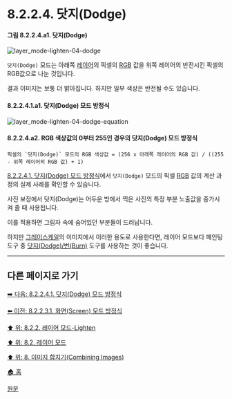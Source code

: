# 8.2.2.4. 닷지(Dodge)
#### 그림 8.2.2.4.a1. 닷지(Dodge)
![layer_mode-lighten-04-dodge](https://github.com/wonder13662/gimp/assets/15767104/6f0872ea-c3e8-48bf-8aa9-818cf24d10d2)

`닷지(Dodge)` 모드는 아래쪽 [레이어](./19-glossaryx-layer.md)의 픽셀의 [RGB](./19-glossaryx-color_mode_rgb.md) 값을 위쪽 레이어의 반전시킨 픽셀의 RGB값으로 나눈 것입니다. 

결과 이미지는 보통 더 밝아집니다. 하지만 일부 색상은 반전될 수도 있습니다.

#### 8.2.2.4.1.a1. 닷지(Dodge) 모드 방정식
![layer_mode-lighten-04-dodge-equation](https://github.com/wonder13662/gimp/assets/15767104/0aa732a5-1d58-4211-993f-6f87a6d90ba0)

#### 8.2.2.4.a2. RGB 색상값의 0부터 255인 경우의 닷지(Dodge) 모드 방정식
```
픽셀의 `닷지(Dodge)` 모드의 RGB 색상값 = (256 x 아래쪽 레이어의 RGB 값) / ((255 - 위쪽 레이어의 RGB 값) + 1)
```

[8.2.2.4.1. 닷지(Dodge) 모드 방정식](./08-02-02-04-01-equation.md)에서 `닷지(Dodge)` 모드의 픽셀 [RGB](./19-glossaryx-color_mode_rgb.md) 값의 계산 과정의 실제 사례를 확인할 수 있습니다.

사진 보정에서 닷지(Dodge)는 어두운 방에서 찍은 사진의 특정 부분 노출값을 증가시켜 줄 때 사용됩니다. 

이를 적용하면 그림자 속에 숨어있던 부분들이 드러납니다. 

하지만 [그레이스케일](./19-glossaryx-color_mode_grayscale.md)의 이미지에서 이러한 용도로 사용한다면, 레이어 모드보다 페인팅 도구 중 [닷지(Dodge)/번(Burn)](./14-03-17-00-dodge-burn.md) 도구를 사용하는 것이 좋습니다.

***

## 다른 페이지로 가기
[➡️ 다음: 8.2.2.4.1. 닷지(Dodge) 모드 방정식](./08-02-02-04-01-equation.md)

[⬅️ 이전: 8.2.2.3.1. 화면(Screen) 모드 방정식](./08-02-02-03-01-equation.md)

[⬆️ 위: 8.2.2. 레이어 모드-Lighten](./08-02-02-00-lighten-layer-mode.md)

[⬆️ 위: 8.2. 레이어 모드](./08-02-00-layer_modes.md)

[⬆️ 위: 8. 이미지 합치기(Combining Images)](./08-00-combining-images.md)

[🏠 홈](./00-home.md)

[원문](https://docs.gimp.org/2.10/ko/layer-mode-group-lighten.html#layer-mode-dodge)
